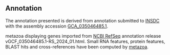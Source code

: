 **Annotation**
----------

The annotation presented is derived from annotation submitted to
[INSDC](http://www.insdc.org) with the assembly accession [GCA\_035046485.1](http://www.ebi.ac.uk/ena/data/view/GCA_035046485.1).

metazoa displaying genes imported from [NCBI RefSeq](https://www.ncbi.nlm.nih.gov/genome/annotation_euk/Aedes_albopictus/GCF_035046485.1-RS_2024_01.html) annotation release vGCF_035046485.1-RS_2024_01.html.
Small RNA features, protein features, BLAST hits and cross-references have been
computed by [metazoa](https://metazoa.ensembl.org/info/genome/annotation/index.html).
